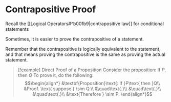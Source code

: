 # Contrapositive Proof
Recall the [[Logical Operators#^b00fb9|contrapositive law]] for conditional statements

Sometimes, it is easier to prove the contrapositive of a statement.

Remember that the contrapositive is logically equivalent to the statement, and that means proving the contrapositive is the same as proving the actual statement.

>[!example] Direct Proof of a Proposition
>Consider the proposition: If $P$, then $Q$
>To prove it, do the following:
>$$\begin{align*}
&\textbf{Proposition}\text{: If }P\text{ then }Q\\
&Proof. \text{ suppose } \sim Q.\\
&\quad\text{.}\\
&\quad\text{.}\\
&\quad\text{.}\\
&\text{Therefore } \sim P.
\end{align*}$$
